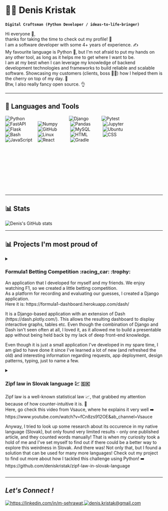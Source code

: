 # 👷‍♂️ Denis Kristak

**`Digital Craftsman (Python Developer / ideas-to-life-bringer)`**

Hi everyone 🤙,<br />
thanks for taking the time to check out my profile! 👀 <br />
I am a software developer with some 4+ years of experience. ✍️ <br />
My favourite language is Python 🐍, but I'm not afraid to put my hands on any other tool, as long as it helps me to get where I want to be. <br />
I am at my best when I can leverage my knowledge of backend development technologies and frameworks to build reliable and scalable software. Showcasing my customers (clients, boss 👨‍💼) how I helped them is the cherry on top of my day. 🍒 <br />
Btw, I also really fancy open source. 👌

---

## 🧰 Languages and Tools

<img align="left" alt="Python" width="200px" style="padding-right:4px;" src="https://cdn.jsdelivr.net/gh/devicons/devicon/icons/python/python-original.svg" />
<img align="left" alt="Django" width="100px" style="padding-right:4px;" src="https://cdn.jsdelivr.net/gh/devicons/devicon/icons/django/django-plain.svg" />
<img align="left" alt="Pytest" width="100px" style="padding-right:4px;" src="https://cdn.jsdelivr.net/gh/devicons/devicon/icons/pytest/pytest-original.svg" />
<img align="left" alt="FastAPI" width="100px" style="padding-right:4px;" src="https://cdn.jsdelivr.net/gh/devicons/devicon/icons/fastapi/fastapi-plain-wordmark.svg" />
<img align="left" alt="Numpy" width="100px" style="padding-right:4px;" src="https://cdn.jsdelivr.net/gh/devicons/devicon/icons/numpy/numpy-original.svg" />
<img align="left" alt="Pandas" width="100px" style="padding-right:4px;" src="https://cdn.jsdelivr.net/gh/devicons/devicon/icons/pandas/pandas-original.svg" />
<img align="left" alt="Jupyter" width="100px" style="padding-right:4px;" src="https://cdn.jsdelivr.net/gh/devicons/devicon/icons/jupyter/jupyter-original-wordmark.svg" />
<img align="left" alt="Flask" width="100px" style="padding-right:4px;" src="https://cdn.jsdelivr.net/gh/devicons/devicon/icons/flask/flask-original-wordmark.svg" />
<img align="left" alt="GitHub" width="100px" style="padding-right:4px;" src="https://cdn.jsdelivr.net/gh/devicons/devicon/icons/github/github-original.svg" />
<img align="left" alt="MySQL" width="100px" style="padding-right:4px;" src="https://cdn.jsdelivr.net/gh/devicons/devicon/icons/mysql/mysql-original.svg" />
<img align="left" alt="Ubuntu" width="100px" style="padding-right:4px;" src="https://cdn.jsdelivr.net/gh/devicons/devicon/icons/ubuntu/ubuntu-plain.svg" />
<img align="left" alt="Bash" width="100px" style="padding-right:4px;" src="https://cdn.jsdelivr.net/gh/devicons/devicon/icons/bash/bash-original.svg" />
<img align="left" alt="Linux" width="100px" style="padding-right:4px;" src="https://cdn.jsdelivr.net/gh/devicons/devicon/icons/linux/linux-original.svg" />
<img align="left" alt="HTML" width="100px" style="padding-right:4px;" src="https://cdn.jsdelivr.net/gh/devicons/devicon/icons/html5/html5-original-wordmark.svg" />
<img align="left" alt="CSS" width="100px" style="padding-right:4px;" src="https://cdn.jsdelivr.net/gh/devicons/devicon/icons/css3/css3-original-wordmark.svg" />
<img align="left" alt="JavaScript" width="100px" style="padding-right:4px;" src="https://cdn.jsdelivr.net/gh/devicons/devicon/icons/javascript/javascript-plain.svg" />
<img align="left" alt="React" width="100px" style="padding-right:4px;" src="https://cdn.jsdelivr.net/gh/devicons/devicon/icons/react/react-original.svg" />
<img align="left" alt="Gradle" width="100px" style="padding-right:4px;" src="https://cdn.jsdelivr.net/gh/devicons/devicon/icons/gradle/gradle-plain.svg" />

<br />
<br />
<br />
<br />
<br />
<br /><br />
<br />
<br />
<br />
<br />
<br />
<br />
<br />

---

## 📊 Stats

![Denis's GitHub stats](https://github-readme-stats.vercel.app/api?username=deniskristak&show_icons=true&theme=panda&count_private=true)

---

## 📊 Projects I'm most proud of
<details>
 <summary>
   <h3>Formula1 Betting Competition :racing_car: :trophy: </h3>
   <p>An application that I developed for myself and my friends. We enjoy watching F1, so we created a little betting competition.</br>
     As a platform for recording and evaluating our guesses, I created a Django application.</br>
     Here it is: https://formula1-dashboard.herokuapp.com/dash/
     </p>
   <p>It is a Django-based application with an extension of Dash (https://dash.plotly.com/). This allows the resulting dashboard to display interactive graphs, tables etc. Even though the combination of Django and Dash isn't seen often at all, I loved it, as it allowed me to build a presentable app without being held back by my lack of deep front-end knowledge.</p>
   <p>Even though it is just a small application I've developed in my spare time, I am glad to have done it since I've learned a lot of new (and refreshed the old) and interesting information regarding requests, app deployment, design patterns, typing, just to name a few.</p>
  </summary>
    <img src="https://github.com/deniskristak/formula1_dashboard/blob/main/examples/dashboard.png" style="flex: 1;">
    <img src="https://github.com/deniskristak/formula1_dashboard/blob/main/examples/betting.png" style="flex: 1";>
</details>
<details>
 <summary>
   <h3>Zipf law in Slovak language 💹 🇸🇰 </h3>
   <p>Zipf law is a well-known statistical law 📈, that grabbed my attention because of how counter-intuitive it is. 🤔 </br>
     Here, go check this video from Vsauce, where he explains it very well ➡️ https://www.youtube.com/watch?v=fCn8zs912OE&ab_channel=Vsauce </p>
   <p>Anyway, I tried to look up some research about its occurence in my native language (Slovak), but only found very limited results - only one published article, and they counted words manually! That is when my curiosity took a hold of me and I've set myself to find out if there could be a better way to explore this weirdness in Slovak. And there was! Not only that, but I found a solution that can be used for many more languages! Check out my project to find out more about how I tackled this challenge using Python! ➡️ https://github.com/deniskristak/zipf-law-in-slovak-language </p>
  </summary>
    <img src="https://github.com/deniskristak/zipf-law-in-slovak-language/blob/main/output/plots/log_scale/sk/dom_v_strani.png?raw=true" style="flex: 1;">
</details>

---

<!-- <details>
 <summary><h3>👨‍💻 Denis's Coding Journey</h3></summary>
   Coding journey
</details> -->

<h2><i>Let's Connect !</i></h2>


<p align="left">
    <a href="https://www.linkedin.com/in/denis-kristak/">
        <img align="center" src="https://img.shields.io/badge/LinkedIn-0077B5?style=for-the-badge&logo=linkedin&logoColor=white" alt="https://linkedin.com/in/m-sehrawat" />
    </a>
    <a title="denis.kristak@gmail.com" href="mailto:denis.kristak@gmail.com">
        <img align="center" src="https://img.shields.io/badge/Gmail-D14836?style=for-the-badge&logo=gmail&logoColor=white" alt="denis.kristak@gmail.com" />
    </a>
</p>
<br>
